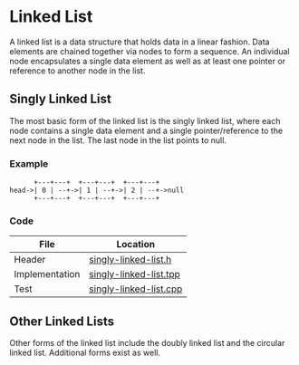 # Linked List

A linked list is a data structure that holds data in a linear fashion. Data elements are chained together via nodes to form a sequence. An individual node encapsulates a single data element as well as at least one pointer or reference to another node in the list.

## Singly Linked List

The most basic form of the linked list is the singly linked list, where each node contains a single data element and a single pointer/reference to the next node in the list. The last node in the list points to null.

### Example

```
      +---+---+  +---+---+  +---+---+
head->| 0 | --+->| 1 | --+->| 2 | --+->null
      +---+---+  +---+---+  +---+---+
```

### Code

| File           | Location                                                 |
|----------------|----------------------------------------------------------|
| Header         | [singly-linked-list.h](../include/singly-linked-list.h)  |
| Implementation | [singly-linked-list.tpp](../src/singly-linked-list.tpp)  |
| Test           | [singly-linked-list.cpp](../test/singly-linked-list.cpp) |

## Other Linked Lists

Other forms of the linked list include the doubly linked list and the circular linked list. Additional forms exist as well.

